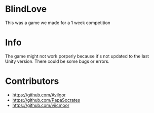 # BlindLove
This was a game we made for a 1 week competition

# Info
The game might not work porperly because it's not updated to the last Unity version. There could be some bugs or errors.

# Contributors
- https://github.com/Avilgor
- https://github.com/PapaSocrates
- https://github.com/viicmoor
